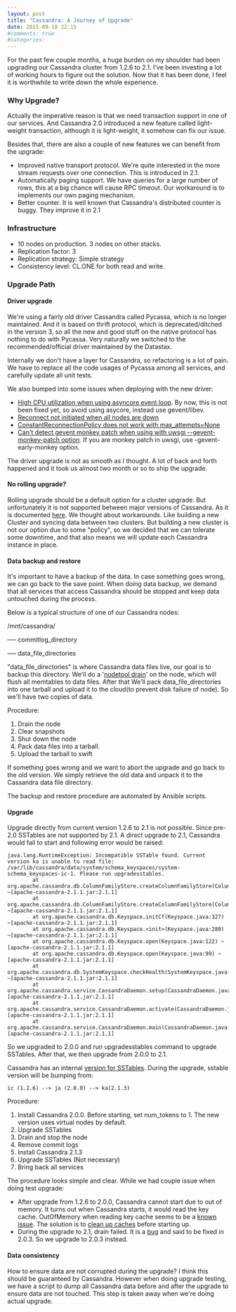 ```yaml
---
layout: post
title: "Cassandra: A Journey of Upgrade"
date: 2015-09-18 22:15
#comments: true
#categories: 
---
```

For the past few couple months, a huge burden on my shoulder had been upgrading our Cassandra cluster from 1.2.6 to 2.1. I've been investing a lot of working hours to figure out the solution. Now that it has been done, I feel it is worthwhile to write down the whole experience.
 
 
### Why Upgrade?

Actually the imperative reason is that we need transaction support in one of our services. And Cassandra 2.0 introduced a new feature called light-weight transaction, although it is light-weight, it somehow can fix our issue.

Besides that, there are also a couple of new features we can benefit from the upgrade:

- Improved native transport protocol. We're quite interested in the more stream requests over one connection. This is introduced in 2.1.
- Automatically paging support. We have queries for a large number of rows, this at a big chance will cause RPC timeout. Our workaround is to implements our own paging mechanism.
- Better counter. It is well known that Cassandra's distributed counter is buggy. They improve it in 2.1
 
 
### Infrastructure

- 10 nodes on production. 3 nodes on other stacks.
- Replication factor: 3
- Replication strategy: Simple strategy
- Consistency level: CL.ONE for both read and write.
 
 
### Upgrade Path

#### Driver upgrade

We're using a fairly old driver Cassandra called Pycassa, which is no longer maintained. And it is based on thrift protocol, which is deprecated/ditched in the version 3, so all the new and good stuff on the native protocol has nothing to do with Pycassa. Very naturally we switched to the recommended/official driver maintained by the Datastax.

Internally we don't have a layer for Cassandra, so refactoring is a lot of pain. We have to replace all the code usages of Pycassa among all services, and carefully update all unit tests.

We also bumped into some issues when deploying with the new driver: 
 

- [High CPU utilization when using asyncore event loop](https://datastax-oss.atlassian.net/browse/PYTHON-239). By now, this is not been fixed yet, so avoid using asycore, instead use gevent/libev.
- [Reconnect not initiated when all nodes are down](https://datastax-oss.atlassian.net/browse/PYTHON-364)
- [ConstantReconnectionPolicy does not work with max_attempts=None](https://datastax-oss.atlassian.net/browse/PYTHON-325)
- [Can't detect gevent monkey patch when using with uwsgi --gevent-monkey-patch option](https://datastax-oss.atlassian.net/browse/PYTHON-237). If you are monkey patch in uwsgi, use -gevent-early-monkey option.

The driver upgrade is not as smooth as I thought. A lot of back and forth happened and it took us almost two month or so to ship the upgrade.

#### No rolling upgrade?

Rolling upgrade should be a default option for a cluster upgrade. But unfortunately it is not supported between major versions of Cassandra. As it is documented [here](https://github.com/apache/cassandra/blob/trunk/NEWS.txt). We thought about workarounds. Like building a new Cluster and syncing data between two clusters. But building a new cluster is not our option due to some "policy", so we decided that we can tolerate some downtime, and that also means we will update each Cassandra instance in place.

#### Data backup and restore

It's important to have a backup of the data. In case something goes wrong, we can go back to the save point. When doing data backup, we demand that all services that access Cassandra should be stopped and keep data untouched during the process.

Below is a typical structure of one of  our Cassandra nodes:

/mnt/cassandra/

── commitlog_directory

── data_file_directories


"data_file_directories" is where Cassandra data files live, our goal is to backup this directory. We'll do a '[nodetool drain](http://docs.datastax.com/en/cassandra/2.0/cassandra/tools/toolsDrain.html)' on the node, which will flush all memtables to data files. After that We'll pack data_file_directories into one tarball and upload it to the cloud(to prevent disk failure of node). So we'll have two copies of data.


Procedure:

1. Drain the node
2. Clear snapshots
3. Shut down the node
4. Pack data files into a tarball.
5. Upload the tarball to swift


If something goes wrong and we want to abort the upgrade and go back to the old version. We simply retrieve the old data and unpack it to the Cassandra data file directory.

The backup and restore procedure are automated by Ansible scripts.

#### Upgrade

Upgrade directly from current version 1.2.6 to 2.1 is not possible. Since pre-2.0 SSTables are not supported by 2.1. A direct upgrade to 2.1, Cassandra would fail to start and following error would be raised:

```
java.lang.RuntimeException: Incompatible SSTable found. Current version ka is unable to read file: /var/lib/cassandra/data/system/schema_keyspaces/system-schema_keyspaces-ic-1. Please run upgradesstables.
        at org.apache.cassandra.db.ColumnFamilyStore.createColumnFamilyStore(ColumnFamilyStore.java:443) ~[apache-cassandra-2.1.1.jar:2.1.1]
        at org.apache.cassandra.db.ColumnFamilyStore.createColumnFamilyStore(ColumnFamilyStore.java:420) ~[apache-cassandra-2.1.1.jar:2.1.1]
        at org.apache.cassandra.db.Keyspace.initCf(Keyspace.java:327) ~[apache-cassandra-2.1.1.jar:2.1.1]
        at org.apache.cassandra.db.Keyspace.<init>(Keyspace.java:280) ~[apache-cassandra-2.1.1.jar:2.1.1]
        at org.apache.cassandra.db.Keyspace.open(Keyspace.java:122) ~[apache-cassandra-2.1.1.jar:2.1.1]
        at org.apache.cassandra.db.Keyspace.open(Keyspace.java:99) ~[apache-cassandra-2.1.1.jar:2.1.1]
        at org.apache.cassandra.db.SystemKeyspace.checkHealth(SystemKeyspace.java:558) ~[apache-cassandra-2.1.1.jar:2.1.1]
        at org.apache.cassandra.service.CassandraDaemon.setup(CassandraDaemon.java:214) [apache-cassandra-2.1.1.jar:2.1.1]
        at org.apache.cassandra.service.CassandraDaemon.activate(CassandraDaemon.java:443) [apache-cassandra-2.1.1.jar:2.1.1]
        at org.apache.cassandra.service.CassandraDaemon.main(CassandraDaemon.java:532) [apache-cassandra-2.1.1.jar:2.1.1]
```

So we upgraded to 2.0.0 and run upgradesstables command to upgrade SSTables. After that, we then upgrade from 2.0.0 to 2.1. 

Cassandra has an internal [version for SSTables](http://www.bajb.net/2013/03/cassandra-sstable-format-version-numbers/). During the upgrade, sstable version will be bumping from:

```
ic (1.2.6) --> ja (2.0.0) --> ka(2.1.3)
```


Procedure:

1. Install Cassandra 2.0.0. Before starting, set num_tokens to 1. The new version uses virtual nodes by default.
2. Upgrade SSTables
3. Drain and stop the node
4. Remove commit logs
5. Install Cassandra 2.1.3
6. Upgrade SSTables (Not necessary)
7. Bring back all services


The procedure looks simple and clear. While we had couple issue when doing test upgrade:

-  After upgrade from 1.2.6 to 2.0.0, Cassandra cannot start due to out of memory. It turns out when Cassandra starts, it would read the key cache. OutOfMemory when reading key cache seems to be a [known issue](http://cassandra-user-incubator-apache-org.3065146.n2.nabble.com/OOM-while-reading-key-cache-td7591267.html). The solution is to [clean up caches](http://mail-archives.apache.org/mod_mbox/cassandra-user/201307.mbox/%3C7B902431-9666-4D21-9324-8632BB6358F8@thelastpickle.com%3E ) before starting up.
- During the upgrade to 2.1, drain failed. It is a [bug](https://issues.apache.org/jira/browse/CASSANDRA-6374) and said to be fixed in 2.0.3. So we upgrade to 2.0.3 instead.

#### Data consistency

How to ensure data are not corrupted during the upgrade? I think this should be guaranteed by Cassandra. However when doing upgrade testing, we have a script to dump all Cassandra data before and after the upgrade to ensure data are not touched. This step is taken away when we're doing actual upgrade.

